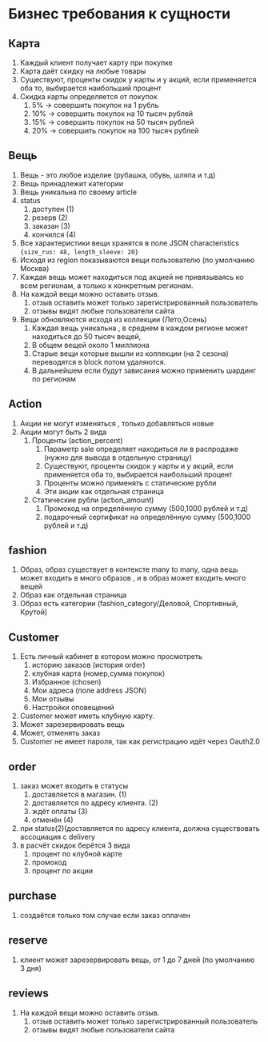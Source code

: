 # Бизнес требования к сущности

## Карта

1. Каждый клиент получает карту при покупке
2. Карта даёт скидку на любые товары
3. Существуют, проценты скидок у карты и у акций, если применяется оба то, выбирается наибольший процент
4. Скидка карты определяется от покупок
    1. 5% -> совершить покупок на 1 рубль
    2. 10% -> совершить покупок на 10 тысяч рублей
    3. 15% -> совершить покупок на 50 тысяч рублей
    4. 20% -> совершить покупок на 100 тысяч рублей

## Вещь

1. Вещь - это любое изделие (рубашка, обувь, шляпа и т.д)
2. Вещь принадлежит категории
3. Вещь уникальна по своему article
4. status
    1. доступен (1)
    2. резерв (2)
    3. заказан (3)
    4. кончился (4)
5. Все характеристики вещи хранятся в поле JSON characteristics
   `{size_rus: 48, length_sleeve: 20}`
6. Исходя из region показываются вещи пользователю (по умолчанию Москва)
7. Каждая вещь может находиться под акцией не привязываясь ко всем регионам, а только к конкретным регионам.
8. На каждой вещи можно оставить отзыв.
    1. отзыв оставить может только зарегистрированный пользователь
    2. отзывы видят любые пользователи сайта
9. Вещи обновляются исходя из коллекции (Лето,Осень)
    1. Каждая вещь уникальна , в среднем в каждом регионе может находиться до 50 тысяч вещей,
    2. В общем вещей около 1 миллиона
    3. Старые вещи которые вышли из коллекции (на 2 сезона) переводятся в block потом удаляются.
    4. В дальнейшем если будут зависания можно применить шардинг по регионам

## Action
1. Акции не могут изменяться , только добавляться новые
2. Акции могут быть 2 вида
    1. Проценты (action_percent)
        1. Параметр sale определяет находиться ли в распродаже (нужно для вывода в отдельную страницу)
        2. Существуют, проценты скидок у карты и у акций, если применяется оба то, выбирается наибольший процент
        3. Проценты можно применять с статические рубли
        4. Эти акции как отдельная страница
    2. Статические рубли (action_amount)
        1. Промокод на определённую сумму (500,1000 рублей и т.д)
        2. подарочный сертификат на определённую сумму (500,1000 рублей и т.д)

##  fashion

1. Образ, образ существует в контексте many to many, одна вещь может входить в много образов , и в образ может входить много вещей
2. Образ как отдельная страница
3. Образ есть категории (fashion_category/Деловой, Спортивный, Крутой)

## Customer

1. Есть личный кабинет в котором можно просмотреть
    1. историю заказов (история order)
    2. клубная карта (номер,сумма покупок)
    3. Избранное  (chosen)
    4. Мои адреса (поле address JSON)
    5. Мои отзывы
    6. Настройки оповещений
2. Customer может иметь клубную карту.
3. Может зарезервировать вещь
4. Может, отменять заказ
5. Customer не имеет пароля, так как регистрацию идёт через Oauth2.0

## order

1. заказ может входить в статусы
    1. доставляется в магазин. (1)
    2. доставляется по адресу клиента. (2)
    3. ждёт оплаты (3)
    4. отменён (4)
2. при status(2)(доставляется по адресу клиента, должна существовать ассоциация с delivery
3.  в расчёт скидок берётся 3 вида
    1. процент по клубной карте
    2. промокод
    3. процент по акции

## purchase
1. создаётся только  том случае если заказ оплачен

## reserve
1. клиент может зарезервировать вещь, от 1 до 7 дней (по умолчанию 3 дня)

## reviews
1. На каждой вещи можно оставить отзыв.
    1. отзыв оставить может только зарегистрированный пользователь
    2. отзывы видят любые пользователи сайта 
